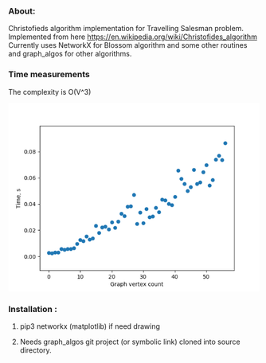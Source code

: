
### About:
Christofieds algorithm implementation for Travelling Salesman problem.
Implemented from here https://en.wikipedia.org/wiki/Christofides_algorithm
Currently uses NetworkX for Blossom algorithm and some other routines and graph_algos for other algorithms.

### Time measurements 

The complexity is O(V^3)

![measurements](https://github.com/sergei-sh/christofieds/blob/master/figs/time.png)

### Installation :
1) pip3
networkx
(matplotlib) if need drawing

2) Needs graph_algos git project (or symbolic link) cloned into source directory.
